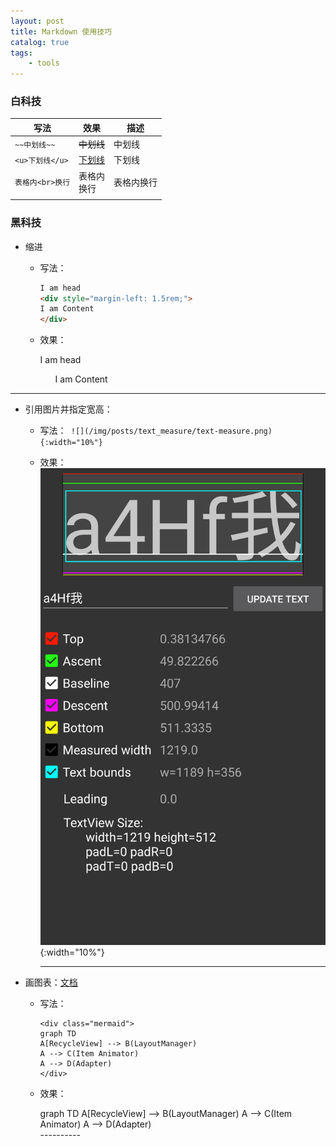 ```yaml
---
layout: post
title: Markdown 使用技巧
catalog: true
tags:
    - tools
---
```



### 白科技

| 写法   | 效果   | 描述   |
| --- | --- | --- |
| `~~中划线~~`   | ~~中划线~~   | 中划线 |
| `<u>下划线</u>`   | <u>下划线</u> | 下划线 |
| `表格内<br>换行` | 表格内<br>换行 | 表格内换行 |
|   |   |   |



### 黑科技

* 缩进

  * 写法：

    ```html
    I am head
    <div style="margin-left: 1.5rem;">
    I am Content
    </div>
    ```

  * 效果：

    I am head
    <div style="margin-left: 1.5rem;">
    I am Content
    </div>
----------


* 引用图片并指定宽高：

  * 写法：``` ![](/img/posts/text_measure/text-measure.png){:width="10%"}```

  * 效果：![](/img/posts/text_measure/text-measure.png){:width="10%"}

    ----------

* 画图表：[文档](https://mermaidjs.github.io/usage.html)

  * 写法：

    ```
    <div class="mermaid">
    graph TD
    A[RecycleView] --> B(LayoutManager)
    A --> C(Item Animator)
    A --> D(Adapter)
    </div>
    ```

  * 效果：

    <div class="mermaid">
    graph TD
    A[RecycleView] --> B(LayoutManager)
    A --> C(Item Animator)
    A --> D(Adapter)
    </div>
    ----------

